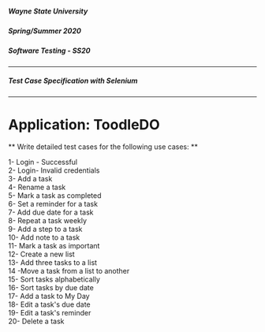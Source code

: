 
##### Wayne State University  

##### Spring/Summer 2020  

##### Software Testing - SS20  
------------------------------

##### Test Case Specification with Selenium  
------------------------------

# Application: ToodleDO 



 ** Write detailed test cases for the following use cases: **  

1- Login - Successful  
2- Login- Invalid credentials  
3- Add a task  
4- Rename a task  
5- Mark a task as completed  
6- Set a reminder for a task  
7- Add due date for a task  
8- Repeat a task weekly  
9- Add a step to a task  
10- Add note to a task  
11- Mark a task as important  
12- Create a new list  
13- Add three tasks to a list  
14 -Move a task from a list to another  
15- Sort tasks alphabetically  
16- Sort tasks by due date  
17- Add a task to My Day  
18- Edit a task's due date  
19- Edit a task's reminder  
20- Delete a task  
